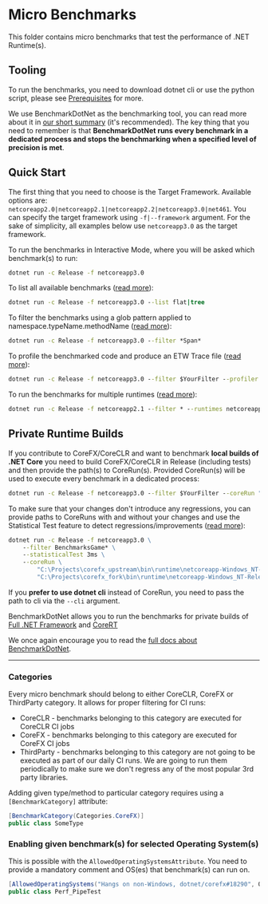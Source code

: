 # Micro Benchmarks

This folder contains micro benchmarks that test the performance of .NET Runtime(s).

## Tooling

To run the benchmarks, you need to download dotnet cli or use the python script, please see [Prerequisites](../../../docs/prerequisites.md) for more.

We use BenchmarkDotNet as the benchmarking tool, you can read more about it in [our short summary](../../../docs/benchmarkdotnet.md) (it's recommended). The key thing that you need to remember is that **BenchmarkDotNet runs every benchmark in a dedicated process and stops the benchmarking when a specified level of precision is met**.

## Quick Start

The first thing that you need to choose is the Target Framework. Available options are: `netcoreapp2.0|netcoreapp2.1|netcoreapp2.2|netcoreapp3.0|net461`. You can specify the target framework using `-f|--framework` argument. For the sake of simplicity, all examples below use `netcoreapp3.0` as the target framework.

To run the benchmarks in Interactive Mode, where you will be asked which benchmark(s) to run:

```cmd
dotnet run -c Release -f netcoreapp3.0
```

To list all available benchmarks ([read more](../../../docs/benchmarkdotnet.md#Listing-the-Benchmarks)):

```cmd
dotnet run -c Release -f netcoreapp3.0 --list flat|tree
```

To filter the benchmarks using a glob pattern applied to namespace.typeName.methodName ([read more](../../../docs/benchmarkdotnet.md#Filtering-the-Benchmarks)):

```cmd
dotnet run -c Release -f netcoreapp3.0 --filter *Span*
```

To profile the benchmarked code and produce an ETW Trace file ([read more](../../../docs/benchmarkdotnet.md#Profiling)):

```cmd
dotnet run -c Release -f netcoreapp3.0 --filter $YourFilter --profiler ETW
```

To run the benchmarks for multiple runtimes ([read more](../../../docs/benchmarkdotnet.md#Multiple-Runtimes)):

```cmd
dotnet run -c Release -f netcoreapp2.1 --filter * --runtimes netcoreapp2.1 netcoreapp3.0 corert
```

## Private Runtime Builds

If you contribute to CoreFX/CoreCLR and want to benchmark **local builds of .NET Core** you need to build CoreFX/CoreCLR in Release (including tests) and then provide the path(s) to CoreRun(s). Provided CoreRun(s) will be used to execute every benchmark in a dedicated process:

```cmd
dotnet run -c Release -f netcoreapp3.0 --filter $YourFilter --coreRun "C:\Projects\coreclr\bin\tests\Windows_NT.x64.Release\Tests\Core_Root\CoreRun.exe"
```

To make sure that your changes don't introduce any regressions, you can provide paths to CoreRuns with and without your changes and use the Statistical Test feature to detect regressions/improvements ([read more](../../../docs/benchmarkdotnet.md#Regressions)):

```cmd
dotnet run -c Release -f netcoreapp3.0 \
    --filter BenchmarksGame* \
    --statisticalTest 3ms \
    --coreRun \
        "C:\Projects\corefx_upstream\bin\runtime\netcoreapp-Windows_NT-Release-x64\CoreRun.exe" \
        "C:\Projects\corefx_fork\bin\runtime\netcoreapp-Windows_NT-Release-x64\CoreRun.exe"
```

If you **prefer to use dotnet cli** instead of CoreRun, you need to pass the path to cli via the `--cli` argument.

BenchmarkDotNet allows you to run the benchmarks for private builds of [Full .NET Framework](../../../docs/benchmarkdotnet.md#Private-CLR-Build) and [CoreRT](../../../docs/benchmarkdotnet.md#Private-CoreRT-Build)

We once again encourage you to read the [full docs about BenchmarkDotNet](../../../docs/benchmarkdotnet.md#table-of-contents).

---

### Categories

Every micro benchmark should belong to either CoreCLR, CoreFX or ThirdParty category. It allows for proper filtering for CI runs:

* CoreCLR - benchmarks belonging to this category are executed for CoreCLR CI jobs
* CoreFX - benchmarks belonging to this category are executed for CoreFX CI jobs
* ThirdParty - benchmarks belonging to this category are not going to be executed as part of our daily CI runs. We are going to run them periodically to make sure we don't regress any of the most popular 3rd party libraries.

Adding given type/method to particular category requires using a `[BenchmarkCategory]` attribute:

```cs
[BenchmarkCategory(Categories.CoreFX)]
public class SomeType
```

### Enabling given benchmark(s) for selected Operating System(s)

This is possible with the `AllowedOperatingSystemsAttribute`. You need to provide a mandatory comment and OS(es) that benchmark(s) can run on.

```cs
[AllowedOperatingSystems("Hangs on non-Windows, dotnet/corefx#18290", OS.Windows)]
public class Perf_PipeTest
```
